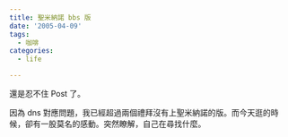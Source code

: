 ```yaml
---
title: 聖米納諾 bbs 版
date: '2005-04-09'
tags:
  - 咖啡
categories:
  - life

---
```

還是忍不住 Post 了。  
  
因為 dns 對應問題，我已經超過兩個禮拜沒有上聖米納諾的版。而今天逛的時候，卻有一股莫名的感動。突然瞭解，自己在尋找什麼。